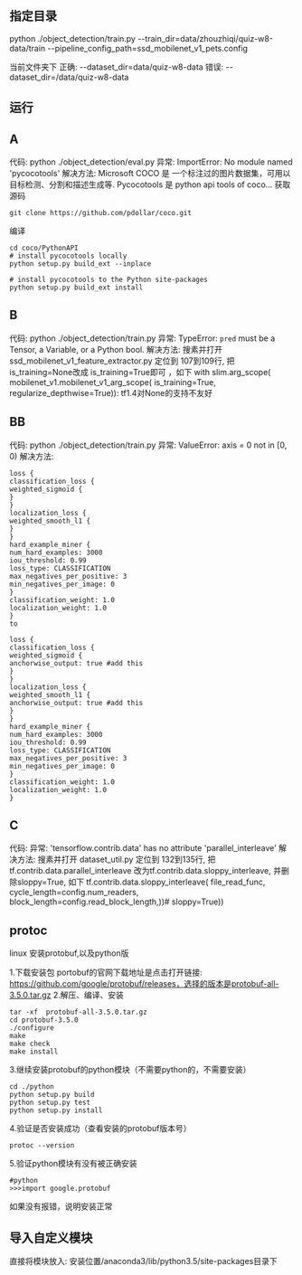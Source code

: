 ## 指定目录
python ./object_detection/train.py --train_dir=data/zhouzhiqi/quiz-w8-data/train --pipeline_config_path=ssd_mobilenet_v1_pets.config 


当前文件夹下
正确: --dataset_dir=data/quiz-w8-data
错误: --dataset_dir=/data/quiz-w8-data

## 运行
## A
代码: python ./object_detection/eval.py
异常: ImportError: No module named 'pycocotools'
解决方法: 
Microsoft COCO 是 一个标注过的图片数据集，可用以目标检测、分割和描述生成等. 
Pycocotools 是 python api tools of coco...
获取源码
```
git clone https://github.com/pdollar/coco.git
```
编译
```
cd coco/PythonAPI
# install pycocotools locally
python setup.py build_ext --inplace

# install pycocotools to the Python site-packages
python setup.py build_ext install
```
## B
代码: python ./object_detection/train.py
异常: TypeError: `pred` must be a Tensor, a Variable, or a Python bool.
解决方法:
搜素并打开 ssd_mobilenet_v1_feature_extractor.py
定位到 107到109行, 把 is_training=None改成 is_training=True即可 ，如下
with slim.arg_scope(
mobilenet_v1.mobilenet_v1_arg_scope(
is_training=True, regularize_depthwise=True)):
tf1.4对None的支持不友好

## BB
代码: python ./object_detection/train.py
异常: ValueError: axis = 0 not in [0, 0)
解决方法:
```
loss {
classification_loss {
weighted_sigmoid {
}
}
localization_loss {
weighted_smooth_l1 {
}
}
hard_example_miner {
num_hard_examples: 3000
iou_threshold: 0.99
loss_type: CLASSIFICATION
max_negatives_per_positive: 3
min_negatives_per_image: 0
}
classification_weight: 1.0
localization_weight: 1.0
}
to

loss {
classification_loss {
weighted_sigmoid {
anchorwise_output: true #add this
}
}
localization_loss {
weighted_smooth_l1 {
anchorwise_output: true #add this
}
}
hard_example_miner {
num_hard_examples: 3000
iou_threshold: 0.99
loss_type: CLASSIFICATION
max_negatives_per_positive: 3
min_negatives_per_image: 0
}
classification_weight: 1.0
localization_weight: 1.0
}
```
## C
代码: 
异常: 'tensorflow.contrib.data' has no attribute 'parallel_interleave'
解决方法:
搜素并打开 dataset_util.py
定位到 132到135行, 把tf.contrib.data.parallel_interleave
改为tf.contrib.data.sloppy_interleave, 并删除sloppy=True, 如下
tf.contrib.data.sloppy_interleave(
file_read_func, 
cycle_length=config.num_readers,
block_length=config.read_block_length,))# sloppy=True))


## protoc
linux 安装protobuf,以及python版

1.下载安装包
portobuf的官网下载地址是点击打开链接: https://github.com/google/protobuf/releases，选择的版本是protobuf-all-3.5.0.tar.gz
2.解压、编译、安装
```
tar -xf  protobuf-all-3.5.0.tar.gz
cd protobuf-3.5.0
./configure
make 
make check
make install
```
3.继续安装protobuf的python模块（不需要python的，不需要安装）
```
cd ./python 
python setup.py build 
python setup.py test 
python setup.py install 
```
4.验证是否安装成功（查看安装的protobuf版本号）
```
protoc --version 
```
5.验证python模块有没有被正确安装
```
#python   
>>>import google.protobuf 
```
如果没有报错，说明安装正常

## 导入自定义模块
直接将模块放入: 安装位置/anaconda3/lib/python3.5/site-packages目录下

